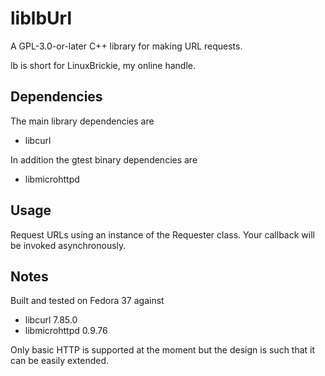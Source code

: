 # liblbUrl

A GPL-3.0-or-later C++ library for making URL requests.

lb is short for LinuxBrickie, my online handle.

## Dependencies

The main library dependencies are
- libcurl

In addition the gtest binary dependencies are
- libmicrohttpd

## Usage

Request URLs using an instance of the Requester class. Your callback will be
invoked asynchronously.

## Notes

Built and tested on Fedora 37 against
- libcurl 7.85.0
- libmicrohttpd 0.9.76

Only basic HTTP is supported at the moment but the design is such that
it can be easily extended.
